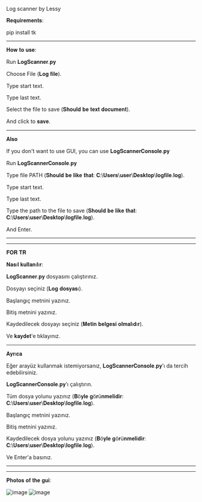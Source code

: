 Log scanner by Lessy

𝐑𝐞𝐪𝐮𝐢𝐫𝐞𝐦𝐞𝐧𝐭𝐬:

pip install tk

-----------

𝐇𝐨𝐰 𝐭𝐨 𝐮𝐬𝐞:

Run 𝐋𝐨𝐠𝐒𝐜𝐚𝐧𝐧𝐞𝐫.𝐩𝐲

Choose File (𝐋𝐨𝐠 𝐟𝐢𝐥𝐞).

Type start text.

Type last text.

Select the file to save (𝐒𝐡𝐨𝐮𝐥𝐝 𝐛𝐞 𝐭𝐞𝐱𝐭 𝐝𝐨𝐜𝐮𝐦𝐞𝐧𝐭).

And click to 𝐬𝐚𝐯𝐞.

-----------

𝐀𝐥𝐬𝐨

If you don't want to use GUI, you can use 𝐋𝐨𝐠𝐒𝐜𝐚𝐧𝐧𝐞𝐫𝐂𝐨𝐧𝐬𝐨𝐥𝐞.𝐩𝐲

Run 𝐋𝐨𝐠𝐒𝐜𝐚𝐧𝐧𝐞𝐫𝐂𝐨𝐧𝐬𝐨𝐥𝐞.𝐩𝐲

Type file PATH (𝐒𝐡𝐨𝐮𝐥𝐝 𝐛𝐞 𝐥𝐢𝐤𝐞 𝐭𝐡𝐚𝐭: 𝐂:\𝐔𝐬𝐞𝐫𝐬\𝐮𝐬𝐞𝐫\𝐃𝐞𝐬𝐤𝐭𝐨𝐩\𝐥𝐨𝐠𝐟𝐢𝐥𝐞.𝐥𝐨𝐠).

Type start text.

Type last text.

Type the path to the file to save (𝐒𝐡𝐨𝐮𝐥𝐝 𝐛𝐞 𝐥𝐢𝐤𝐞 𝐭𝐡𝐚𝐭: 𝐂:\𝐔𝐬𝐞𝐫𝐬\𝐮𝐬𝐞𝐫\𝐃𝐞𝐬𝐤𝐭𝐨𝐩\𝐥𝐨𝐠𝐟𝐢𝐥𝐞.𝐥𝐨𝐠).

And Enter.

-----------
-----------

𝐅𝐎𝐑 𝐓𝐑

𝐍𝐚𝐬ı𝐥 𝐤𝐮𝐥𝐥𝐚𝐧ı𝐥ı𝐫:

𝐋𝐨𝐠𝐒𝐜𝐚𝐧𝐧𝐞𝐫.𝐩𝐲 dosyasını çalıştırınız.

Dosyayı seçiniz (𝐋𝐨𝐠 𝐝𝐨𝐬𝐲𝐚𝐬ı).

Başlangıç metnini yazınız.

Bitiş metnini yazınız.

Kaydedilecek dosyayı seçiniz (𝐌𝐞𝐭𝐢𝐧 𝐛𝐞𝐥𝐠𝐞𝐬𝐢 𝐨𝐥𝐦𝐚𝐥ı𝐝ı𝐫).

Ve 𝐤𝐚𝐲𝐝𝐞𝐭'e tıklayınız.

-----------

𝐀𝐲𝐫ı𝐜𝐚

Eğer arayüz kullanmak istemiyorsanız, 𝐋𝐨𝐠𝐒𝐜𝐚𝐧𝐧𝐞𝐫𝐂𝐨𝐧𝐬𝐨𝐥𝐞.𝐩𝐲'ı da tercih edebilirsiniz.

𝐋𝐨𝐠𝐒𝐜𝐚𝐧𝐧𝐞𝐫𝐂𝐨𝐧𝐬𝐨𝐥𝐞.𝐩𝐲'ı çalıştırın.

Tüm dosya yolunu yazınız (𝐁ö𝐲𝐥𝐞 𝐠ö𝐫ü𝐧𝐦𝐞𝐥𝐢𝐝𝐢𝐫: 𝐂:\𝐔𝐬𝐞𝐫𝐬\𝐮𝐬𝐞𝐫\𝐃𝐞𝐬𝐤𝐭𝐨𝐩\𝐥𝐨𝐠𝐟𝐢𝐥𝐞.𝐥𝐨𝐠).

Başlangıç metnini yazınız.

Bitiş metnini yazınız.

Kaydedilecek dosya yolunu yazınız (𝐁ö𝐲𝐥𝐞 𝐠ö𝐫ü𝐧𝐦𝐞𝐥𝐢𝐝𝐢𝐫: 𝐂:\𝐔𝐬𝐞𝐫𝐬\𝐮𝐬𝐞𝐫\𝐃𝐞𝐬𝐤𝐭𝐨𝐩\𝐥𝐨𝐠𝐟𝐢𝐥𝐞.𝐥𝐨𝐠).

Ve Enter'a basınız.


-----------
-----------


𝐏𝐡𝐨𝐭𝐨𝐬 𝐨𝐟 𝐭𝐡𝐞 𝐠𝐮𝐢:

![image](https://user-images.githubusercontent.com/102208615/193478381-02c8710b-1635-4976-b303-bc39e2b34984.png) ![image](https://user-images.githubusercontent.com/102208615/193478405-66c6419c-1545-4c48-8b35-9267e74e1e26.png)


